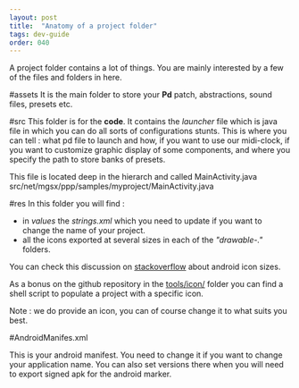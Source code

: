 ```yaml
---
layout: post
title:  "Anatomy of a project folder"
tags: dev-guide
order: 040
---
```


A project folder contains a lot of things. You are mainly interested by a few of the files and folders in here.

#assets
It is the main folder to store your **Pd** patch, abstractions, sound files, presets etc. 

#src
This folder is for the **code**. It contains the *launcher* file which is java file in which you can do all sorts of configurations stunts. This is where you can tell : what pd file to launch and how, if you want to use our midi-clock, if you want to customize graphic display of some components, and where you specify the path to store banks of presets.

This file is located deep in the hierarch and called MainActivity.java
src/net/mgsx/ppp/samples/myproject/MainActivity.java

#res
In this folder you will find :

* in *values* the *strings.xml* which you need to update if you want to change the name of your project.
* all the icons exported at several sizes in each of the *"drawable-."* folders.

You can check this discussion on [stackoverflow](http://stackoverflow.com/questions/12768128/android-launcher-icon-size) about android icon sizes.

As a bonus on the github repository in the [tools/icon/](https://github.com/b2renger/PdDroidPublisher/tree/master/tools/icon) folder you can find a shell script to populate a project with a specific icon.

Note : we do provide an icon, you can of course change it to what suits you best.

#AndroidManifes.xml

This is your android manifest. You need to change it if you want to change your application name.
You can also set versions there when you will need to export signed apk for the android marker.
